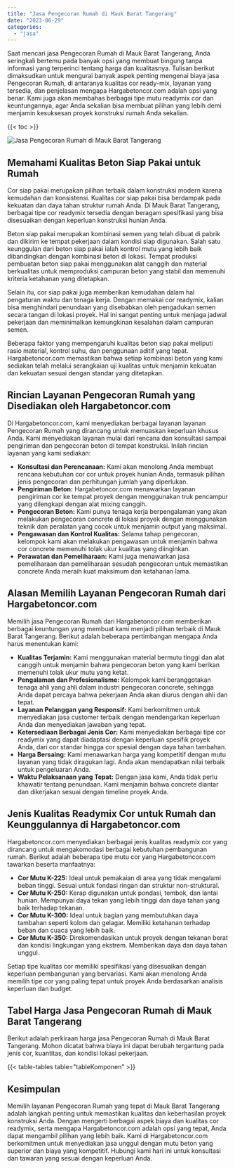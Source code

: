```yaml
---
title: "Jasa Pengecoran Rumah di Mauk Barat Tangerang"
date: "2023-06-29"
categories: 
  - "jasa"
---
```



Saat mencari jasa Pengecoran Rumah di Mauk Barat Tangerang, Anda seringkali bertemu pada banyak opsi yang membuat bingung tanpa informasi yang terperinci tentang harga dan kualitasnya. Tulisan berikut dimaksudkan untuk mengurai banyak aspek penting mengenai biaya jasa Pengecoran Rumah, di antaranya kualitas cor ready-mix, layanan yang tersedia, dan penjelasan mengapa Hargabetoncor.com adalah opsi yang benar. Kami juga akan membahas berbagai tipe mutu readymix cor dan keuntungannya, agar Anda sekalian bisa membuat pilihan yang lebih demi menjamin kesuksesan proyek konstruksi rumah Anda sekalian.

{{< toc >}}

![Jasa Pengecoran Rumah di Mauk Barat Tangerang](https://hargareadymixid.github.io/hbc/readymix-hbc%20(14).png)

## Memahami Kualitas Beton Siap Pakai untuk Rumah

Cor siap pakai merupakan pilihan terbaik dalam konstruksi modern karena kemudahan dan konsistensi. Kualitas cor siap pakai bisa berdampak pada kekuatan dan daya tahan struktur rumah Anda. Di Mauk Barat Tangerang, berbagai tipe cor readymix tersedia dengan beragam spesifikasi yang bisa disesuaikan dengan keperluan konstruksi hunian Anda.

Beton siap pakai merupakan kombinasi semen yang telah dibuat di pabrik dan dikirim ke tempat pekerjaan dalam kondisi siap digunakan. Salah satu keunggulan dari beton siap pakai ialah kontrol mutu yang lebih baik dibandingkan dengan kombinasi beton di lokasi. Tempat produksi pembuatan beton siap pakai menggunakan alat canggih dan material berkualitas untuk memproduksi campuran beton yang stabil dan memenuhi kriteria ketahanan yang ditetapkan.

Selain itu, cor siap pakai juga memberikan kemudahan dalam hal pengaturan waktu dan tenaga kerja. Dengan memakai cor readymix, kalian bisa menghindari penundaan yang disebabkan oleh pengadukan semen secara tangan di lokasi proyek. Hal ini sangat penting untuk menjaga jadwal pekerjaan dan meminimalkan kemungkinan kesalahan dalam campuran semen.

Beberapa faktor yang mempengaruhi kualitas beton siap pakai meliputi rasio material, kontrol suhu, dan penggunaan aditif yang tepat. Hargabetoncor.com memastikan bahwa setiap kombinasi beton yang kami sediakan telah melalui serangkaian uji kualitas untuk menjamin kekuatan dan kekuatan sesuai dengan standar yang ditetapkan.

## Rincian Layanan Pengecoran Rumah yang Disediakan oleh Hargabetoncor.com

Di Hargabetoncor.com, kami menyediakan berbagai layanan layanan Pengecoran Rumah yang dirancang untuk memuaskan keperluan khusus Anda. Kami menyediakan layanan mulai dari rencana dan konsultasi sampai pengiriman dan pengecoran beton di tempat konstruksi. Inilah rincian layanan yang kami sediakan:

- **Konsultasi dan Perencanaan:** Kami akan menolong Anda membuat rencana kebutuhan cor cor untuk proyek hunian Anda, termasuk pilihan jenis pengecoran dan perhitungan jumlah yang diperlukan.
- **Pengiriman Beton:** Hargabetoncor.com menawarkan layanan pengiriman cor ke tempat proyek dengan menggunakan truk pencampur yang dilengkapi dengan alat mixing canggih.
- **Pengecoran Beton:** Kami punya tenaga kerja berpengalaman yang akan melakukan pengecoran concrete di lokasi proyek dengan menggunakan teknik dan peralatan yang cocok untuk menjamin output yang maksimal.
- **Pengawasan dan Kontrol Kualitas:** Selama tahap pengecoran, kelompok kami akan melakukan pengawasan untuk menjamin bahwa cor concrete memenuhi tolak ukur kualitas yang diinginkan.
- **Perawatan dan Pemeliharaan:** Kami juga menawarkan jasa pemeliharaan dan pemeliharaan sesudah pengecoran untuk memastikan concrete Anda meraih kuat maksimum dan ketahanan lama.

## Alasan Memilih Layanan Pengecoran Rumah dari Hargabetoncor.com

Memilih jasa Pengecoran Rumah dari Hargabetoncor.com memberikan berbagai keuntungan yang membuat kami menjadi pilihan terbaik di Mauk Barat Tangerang. Berikut adalah beberapa pertimbangan mengapa Anda harus menentukan kami:

- **Kualitas Terjamin:** Kami menggunakan material bermutu tinggi dan alat canggih untuk menjamin bahwa pengecoran beton yang kami berikan memenuhi tolak ukur mutu yang ketat.
- **Pengalaman dan Profesionalisme:** Kelompok kami beranggotakan tenaga ahli yang ahli dalam industri pengecoran concrete, sehingga Anda dapat percaya bahwa pekerjaan Anda akan diurus dengan ahli dan tepat.
- **Layanan Pelanggan yang Responsif:** Kami berkomitmen untuk menyediakan jasa customer terbaik dengan mendengarkan keperluan Anda dan menyediakan jawaban yang tepat.
- **Ketersediaan Berbagai Jenis Cor:** Kami menyediakan berbagai tipe cor readymix yang dapat diadaptasi dengan keperluan spesifik proyek Anda, dari cor standar hingga cor spesial dengan daya tahan tambahan.
- **Harga Bersaing:** Kami menawarkan harga yang kompetitif dengan mutu layanan yang tidak diragukan lagi. Anda akan mendapatkan nilai terbaik untuk pengeluaran Anda.
- **Waktu Pelaksanaan yang Tepat:** Dengan jasa kami, Anda tidak perlu khawatir tentang penundaan. Kami menjamin bahwa concrete diantar dan dikerjakan sesuai dengan timeline proyek Anda.

## Jenis Kualitas Readymix Cor untuk Rumah dan Keunggulannya di Hargabetoncor.com

Hargabetoncor.com menyediakan berbagai jenis kualitas readymix cor yang dirancang untuk mengakomodasi berbagai kebutuhan pembangunan rumah. Berikut adalah beberapa tipe mutu cor yang Hargabetoncor.com tawarkan beserta manfaatnya:

- **Cor Mutu K-225:** Ideal untuk pemakaian di area yang tidak mengalami beban tinggi. Sesuai untuk fondasi ringan dan struktur non-struktural.
- **Cor Mutu K-250:** Kerap digunakan untuk pondasi, tembok, dan lantai hunian. Mempunyai daya tekan yang lebih tinggi dan daya tahan yang baik terhadap tekanan.
- **Cor Mutu K-300:** Ideal untuk bagian yang membutuhkan daya tambahan seperti kolom dan gelagar. Memiliki ketahanan terhadap beban dan cuaca yang lebih baik.
- **Cor Mutu K-350:** Direkomendasikan untuk proyek dengan tekanan berat dan kondisi lingkungan yang ekstrem. Memberikan daya dan daya tahan unggul.

Setiap tipe kualitas cor memiliki spesifikasi yang disesuaikan dengan keperluan pembangunan yang bervariasi. Kami akan menolong Anda memilih tipe cor yang paling tepat untuk proyek Anda berdasarkan analisis keperluan dan budget.

## Tabel Harga Jasa Pengecoran Rumah di Mauk Barat Tangerang

Berikut adalah perkiraan harga jasa Pengecoran Rumah di Mauk Barat Tangerang. Mohon dicatat bahwa biaya ini dapat berubah tergantung pada jenis cor, kuantitas, dan kondisi lokasi pekerjaan.

{{< table-tables table="tableKomponen" >}}

## Kesimpulan

Memilih layanan Pengecoran Rumah yang tepat di Mauk Barat Tangerang adalah langkah penting untuk memastikan kualitas dan keberhasilan proyek konstruksi Anda. Dengan mengerti berbagai aspek biaya dan kualitas cor readymix, serta mengapa Hargabetoncor.com adalah opsi yang tepat, Anda dapat mengambil pilihan yang lebih baik. Kami di Hargabetoncor.com berkomitmen untuk menyediakan jasa unggul dengan mutu beton yang superior dan biaya yang kompetitif. Hubungi kami hari ini untuk konsultasi dan tawaran yang sesuai dengan keperluan Anda.
